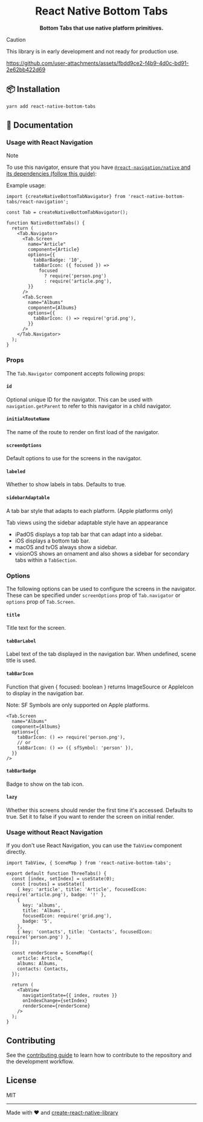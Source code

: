 <h1 align="center">
  React Native Bottom Tabs
</h1>

<p align="center">
  <strong>Bottom Tabs that use native platform primitives.</strong><br>
</p>

> [!CAUTION]
> This library is in early development and not ready for production use.

https://github.com/user-attachments/assets/fbdd9ce2-f4b9-4d0c-bd91-2e62bb422d69

## 📦 Installation

```sh
yarn add react-native-bottom-tabs
```

## 📖 Documentation

### Usage with React Navigation


> [!NOTE]
> To use this navigator, ensure that you have [`@react-navigation/native` and its dependencies (follow this guide)](https://reactnavigation.org/docs/getting-started):

Example usage:

```tsx
import {createNativeBottomTabNavigator} from 'react-native-bottom-tabs/react-navigation';

const Tab = createNativeBottomTabNavigator();

function NativeBottomTabs() {
  return (
    <Tab.Navigator>
      <Tab.Screen
        name="Article"
        component={Article}
        options={{
          tabBarBadge: '10',
          tabBarIcon: ({ focused }) =>
            focused
              ? require('person.png')
              : require('article.png'),
        }}
      />
      <Tab.Screen
        name="Albums"
        component={Albums}
        options={{
          tabBarIcon: () => require('grid.png'),
        }}
      />
    </Tab.Navigator>
  );
}
```

### Props

The `Tab.Navigator` component accepts following props:

#### `id`

Optional unique ID for the navigator. This can be used with `navigation.getParent` to refer to this navigator in a child navigator.

#### `initialRouteName`

The name of the route to render on first load of the navigator.

#### `screenOptions`

Default options to use for the screens in the navigator.

#### `labeled`

Whether to show labels in tabs. Defaults to true.

#### `sidebarAdaptable`

A tab bar style that adapts to each platform. (Apple platforms only)

Tab views using the sidebar adaptable style have an appearance
- iPadOS displays a top tab bar that can adapt into a sidebar.
- iOS displays a bottom tab bar.
- macOS and tvOS always show a sidebar.
- visionOS shows an ornament and also shows a sidebar for secondary tabs within a `TabSection`.


### Options

The following options can be used to configure the screens in the navigator. These can be specified under `screenOptions` prop of `Tab.navigator` or `options` prop of `Tab.Screen`.

#### `title`

Title text for the screen.

#### `tabBarLabel`

Label text of the tab displayed in the navigation bar. When undefined, scene title is used.

#### `tabBarIcon`

Function that given { focused: boolean } returns ImageSource or AppleIcon to display in the navigation bar.

Note: SF Symbols are only supported on Apple platforms.

```tsx
<Tab.Screen
  name="Albums"
  component={Albums}
  options={{
    tabBarIcon: () => require('person.png'),
    // or
    tabBarIcon: () => ({ sfSymbol: 'person' }),
  }}
/>

```

#### `tabBarBadge`

Badge to show on the tab icon.

#### `lazy`

Whether this screens should render the first time it's accessed. Defaults to true. Set it to false if you want to render the screen on initial render.


### Usage without React Navigation

If you don't use React Navigation, you can use the `TabView` component directly.


```tsx
import TabView, { SceneMap } from 'react-native-bottom-tabs';

export default function ThreeTabs() {
  const [index, setIndex] = useState(0);
  const [routes] = useState([
    { key: 'article', title: 'Article', focusedIcon: require('article.png'), badge: '!' },
    {
      key: 'albums',
      title: 'Albums',
      focusedIcon: require('grid.png'),
      badge: '5',
    },
    { key: 'contacts', title: 'Contacts', focusedIcon: require('person.png') },
  ]);

  const renderScene = SceneMap({
    article: Article,
    albums: Albums,
    contacts: Contacts,
  });

  return (
    <TabView
      navigationState={{ index, routes }}
      onIndexChange={setIndex}
      renderScene={renderScene}
    />
  );
}
```


## Contributing

See the [contributing guide](CONTRIBUTING.md) to learn how to contribute to the repository and the development workflow.

## License

MIT

---

Made with ❤️ and [create-react-native-library](https://github.com/callstack/react-native-builder-bob)

